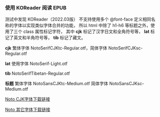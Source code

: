 
### 使用 KOReader 阅读 EPUB
测试中发现 KOReader（2022.03版） 不支持使用多个 @font-face 定义相同名称的字体以实现类似字体合并的功能，
所以 html 中除了 h1-h6 等标题之外，使用了三个 class 属性标记字符，
其中 **cjk** 标记了汉字日文和全角符号等，
**lat** 标记了英文和半角符号等，
**tib** 标记了藏文。

**cjk** 繁体字体 NotoSerifCJKtc-Regular.otf，简体字体 NotoSerifCJKsc-Regular.otf

**lat** 使用字体 NotoSerif-Light.otf

**tib** NotoSerifTibetan-Regular.otf

**标题** 繁体字体 NotoSansCJKtc-Medium.otf 简体字体 NotoSansCJKsc-Medium.otf

[Noto CJK字体下载链接](https://github.com/googlefonts/noto-cjk)

[Noto 其它字体下载链接](https://github.com/googlefonts/noto-fonts)


